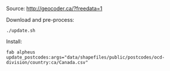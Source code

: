 Source: http://geocoder.ca/?freedata=1

Download and pre-process:

    ./update.sh

Install:

    fab alpheus update_postcodes:args="data/shapefiles/public/postcodes/ocd-division/country:ca/Canada.csv"
